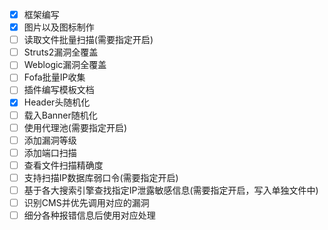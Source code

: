- [x] 框架编写
- [x] 图片以及图标制作
- [ ] 读取文件批量扫描(需要指定开启)
- [ ] Struts2漏洞全覆盖
- [ ] Weblogic漏洞全覆盖
- [ ] Fofa批量IP收集
- [ ] 插件编写模板文档
- [x] Header头随机化
- [ ] 载入Banner随机化
- [ ] 使用代理池(需要指定开启)
- [ ] 添加漏洞等级
- [ ] 添加端口扫描
- [ ] 查看文件扫描精确度
- [ ] 支持扫描IP数据库弱口令(需要指定开启)
- [ ] 基于各大搜索引擎查找指定IP泄露敏感信息(需要指定开启，写入单独文件中)
- [ ] 识别CMS并优先调用对应的漏洞
- [ ] 细分各种报错信息后使用对应处理
